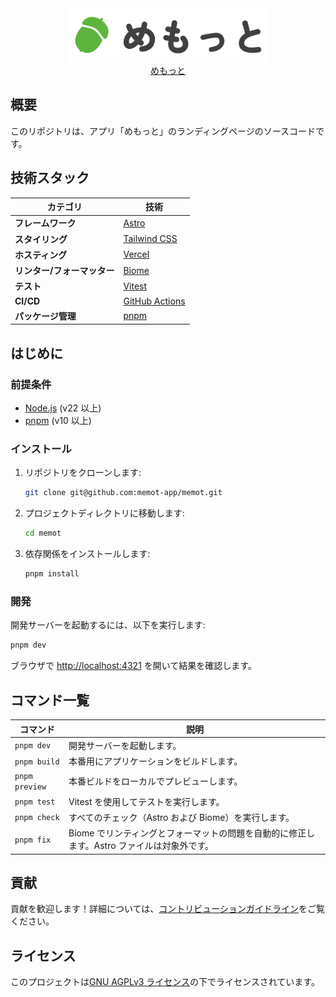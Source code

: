 <div align="center">
  <a href="https://lp.memot.app" target="_blank" rel="noopener noreferrer">
    <img src="./src/assets/memot-logo-full-color.svg" alt="memot logo" width="320" />
  </a>
</div>
<div align="center">
  <a href="https://lp.memot.app" target="_blank" rel="noopener noreferrer">
    めもっと
  </a>
</div>

## 概要

このリポジトリは、アプリ「めもっと」のランディングページのソースコードです。

## 技術スタック

| カテゴリ                    | 技術                                                  |
| --------------------------- | ----------------------------------------------------- |
| **フレームワーク**          | [Astro](https://astro.build/)                         |
| **スタイリング**            | [Tailwind CSS](https://tailwindcss.com/)              |
| **ホスティング**            | [Vercel](https://vercel.com/)                         |
| **リンター/フォーマッター** | [Biome](https://biomejs.dev/)                         |
| **テスト**                  | [Vitest](https://vitest.dev/)                         |
| **CI/CD**                   | [GitHub Actions](https://github.com/features/actions) |
| **パッケージ管理**          | [pnpm](https://pnpm.io/)                              |

## はじめに

### 前提条件

- [Node.js](https://nodejs.org/) (v22 以上)
- [pnpm](https://pnpm.io/) (v10 以上)

### インストール

1. リポジトリをクローンします:
   ```bash
   git clone git@github.com:memot-app/memot.git
   ```
2. プロジェクトディレクトリに移動します:
   ```bash
   cd memot
   ```
3. 依存関係をインストールします:
   ```bash
   pnpm install
   ```

### 開発

開発サーバーを起動するには、以下を実行します:

```bash
pnpm dev
```

ブラウザで [http://localhost:4321](http://localhost:4321) を開いて結果を確認します。

## コマンド一覧

| コマンド       | 説明                                                                                       |
| -------------- | ------------------------------------------------------------------------------------------ |
| `pnpm dev`     | 開発サーバーを起動します。                                                                 |
| `pnpm build`   | 本番用にアプリケーションをビルドします。                                                   |
| `pnpm preview` | 本番ビルドをローカルでプレビューします。                                                   |
| `pnpm test`    | Vitest を使用してテストを実行します。                                                      |
| `pnpm check`   | すべてのチェック（Astro および Biome）を実行します。                                       |
| `pnpm fix`     | Biome でリンティングとフォーマットの問題を自動的に修正します。Astro ファイルは対象外です。 |

## 貢献

貢献を歓迎します！詳細については、[コントリビューションガイドライン](./CONTRIBUTING.ja.md)をご覧ください。

## ライセンス

このプロジェクトは[GNU AGPLv3 ライセンス](LICENSE)の下でライセンスされています。
